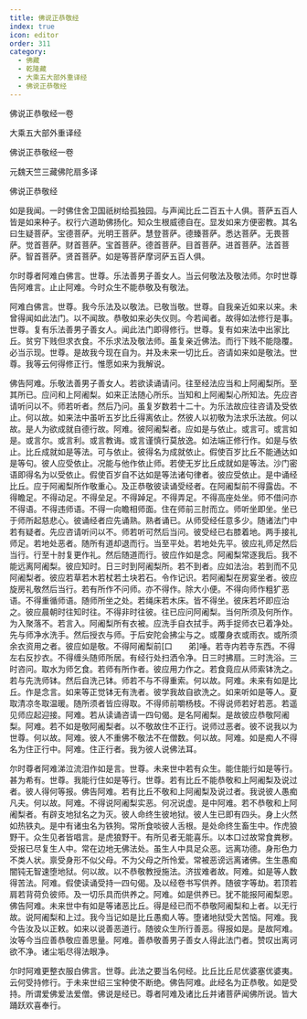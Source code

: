 ```yaml
---
title: 佛说正恭敬经
index: true
icon: editor
order: 311
category:
  - 佛藏
  - 乾隆藏
  - 大乘五大部外重译经
  - 佛说正恭敬经
---
```


佛说正恭敬经一卷  

大乘五大部外重译经  

佛说正恭敬经一卷  

元魏天竺三藏佛陀扇多译  

佛说正恭敬经  

如是我闻。一时佛住舍卫国祇树给孤独园。与声闻比丘二百五十人俱。菩萨五百人皆是如来种子。权行六道助佛扬化。知众生根威德自在。显发如来方便密教。其名曰生疑菩萨。宝德菩萨。光明王菩萨。慧登菩萨。德臻菩萨。悉达菩萨。无畏菩萨。觉首菩萨。财首菩萨。宝首菩萨。德首菩萨。目首菩萨。进首菩萨。法首菩萨。智首菩萨。贤首菩萨。如是等菩萨摩诃萨五百人俱。  

尔时尊者阿难白佛言。世尊。乐法善男子善女人。当云何敬法及敬法师。尔时世尊告阿难言。止止阿难。今时众生不能恭敬及有敬法。  

阿难白佛言。世尊。我今乐法及以敬法。已敬当敬。世尊。自我亲近如来以来。未曾得闻如此法门。以不闻故。恭敬如来必失仪则。今若闻者。故得如法修行是事。世尊。复有乐法善男子善女人。闻此法门即得修行。世尊。复有如来法中出家比丘。贫穷下贱但求衣食。不乐求法及敬法师。虽复亲近佛法。而行下贱不能隐覆。必当示现。世尊。是故我今现在自为。并及未来一切比丘。咨请如来如是敬法。世尊。我等云何得修正行。惟愿如来为我解说。  

佛告阿难。乐敬法善男子善女人。若欲读诵请问。往至经法应当和上阿阇梨所。至其所已。应问和上阿阇梨。如来正法随心所乐。当知和上阿阇梨心所知法。先应咨请听问以不。师若听者。然后乃问。虽复岁数若十二十。为乐法故应往咨请及受依止。何以故。如来法中虽听五岁比丘得离依止。然彼人以初敬为法求乐法故。何以故。是人为欲成就自德行故。阿难。彼阿阇梨者。应如是与依止。或言可。或言如是。或言尔。或言利。或言教诲。或言谨慎行莫放逸。如法端正修行作。如是与依止。比丘成就如是等法。可与依止。彼得名为成就依止。假使百岁比丘不能通达如是等句。彼人应受依止。况能与他作依止师。若使无岁比丘成就如是等法。沙门密语即得名为以受依止。假使百岁自不达如是等法诸句律者。彼应受依止。是中诵经比丘。应于阿阇梨所作敬重心。及正恭敬彼读诵受经者。在阿阇梨前不得露齿。不得瞻足。不得动足。不得垒足。不得踔足。不得弄足。不得高座处坐。师不借问亦不得语。不得违师语。不得一向瞻相师面。住在师前三肘而立。师听坐即坐。坐已于师所起慈悲心。彼诵经者应先诵熟。熟者诵已。从师受经任意多少。随诸法门中若有疑者。先应咨请听问以不。师若听可然后当问。彼受经已右膝着地。两手接礼师足。若地处恶者。随所有道却退而行。当至平处。若地处先平。彼应礼师足然后当行。行至十肘复更作礼。然后随道而行。彼应作如是念。阿阇梨常逐我后。我不能远离阿阇梨。彼应知时。日三时到阿阇梨所。若不到者。应如法治。若到而不见阿阇梨者。彼应若草若木若杖若土块若石。令作记识。若阿阇梨在房宴坐者。彼应旋房礼敬然后当行。若有所作不问师。亦不得作。除大小便。不得向师作粗犷恶语。不得重循师语。随师所坐之处。若绳床若木床。皆不得坐。彼床若坏即应治之。彼应晨朝时往知时往。不得非时往彼。往已应问阿阇梨。当何所须及何所作。为入聚落不。若言入。阿阇梨所有衣被。应洗手自衣拭手。两手捉师衣已着净处。先与师净水洗手。然后授衣与师。于后安陀会拂尘与之。或覆身衣或雨衣。或所须余衣资用之者。彼应如是敬。不得阿阇梨前[口　　弟]唾。若寺内若寺东西。不得左右反抄衣。不得缠头随师所居。有经行处扫洒令净。日三时拂扇。三时洗浴。三时咨问。取水为师乞食。若师有所作者。彼应用力作之。若食竟应从师索钵洗之。若与先洗师钵。然后自洗己钵。师若不与不得重索。何以故。阿难。未来有如是比丘。作是念言。如来等正觉钵无有洗者。彼学我故自欲洗之。如来听如是等人。夏取清凉冬取温暖。随所须者皆应得取。不得师前嚼杨枝。不得说师若好若恶。若遥见师应起迎接。阿难。若从读诵咨请一四句偈。是名阿阇梨。是故彼应恭敬阿阇梨。阿难。若不如是敬阿阇梨者。以不敬故住不正行。说师过恶者。彼不说我以为世尊。何以故。阿难。彼人不重佛不敬法不在僧数。何以故。阿难。如是痴人不得名为住正行中。阿难。住正行者。我为彼人说佛法耳。  

尔时尊者阿难涕泣流泪作如是言。世尊。未来世中若有众生。能住能行如是等行。甚为希有。世尊。我能行住如是等行。世尊。若有比丘不能恭敬和上阿阇梨及说过者。彼人得何等报。佛告阿难。若有比丘不敬和上阿阇梨及说过者。我说彼人愚痴凡夫。何以故。阿难。不得说阿阇梨实恶。何况说虚。是中阿难。若不恭敬和上阿阇梨者。有辟支地狱名之为灭。彼人命终生彼地狱。彼人生已即有四头。身上火然如热铁丸。是中有诸虫名为铁狗。常所食啖彼人舌根。是处命终生畜生中。作虎狼野干。众生见者皆唱言。是虎狼野干。有所见者无能喜乐。以本口过故常食粪秽。受报已尽复生人中。常在边地无佛法处。虽生人中具足众恶。远离功德。身形色力不类人状。禀受身形不似父母。不为父母之所怜爱。常被恶谤远离诸佛。生生愚痴闇钝无智速堕地狱。何以故。以不恭敬教授施法。济拔难者故。阿难。如是等人数得苦法。阿难。假使读诵受持一四句偈。及以经卷书写供养。随彼字等劫。若顶若肩若背荷负彼师。及一切乐具而供养之。阿难。如是供养已。犹不能报阿阇梨恩。佛告阿难。未来世中有如是等诸恶比丘。得是经已而不恭敬阿阇梨和上者。以无行故。说阿阇梨和上过。我今当记如是比丘愚痴人等。堕诸地狱受大苦恼。阿难。我今告汝及以正敕。如来以说善恶道行。随彼众生所行善恶。得报如是。是故阿难。汝等今当应善恭敬应善思量。阿难。善恭敬善男子善女人得此法门者。赞叹出离诃欲不净。诸尘垢尽得法眼净。  

尔时阿难更整衣服白佛言。世尊。此法之要当名何经。比丘比丘尼优婆塞优婆夷。云何受持修行。于未来世绍三宝种使不断绝。佛告阿难。此经名为正恭敬。如是受持。所谓爱佛爱法爱僧。佛说是经已。尊者阿难及诸比丘并诸菩萨闻佛所说。皆大踊跃欢喜奉行。  
